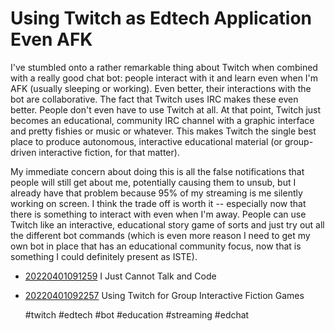 # Using Twitch as Edtech Application Even AFK

I've stumbled onto a rather remarkable thing about Twitch when combined
with a really good chat bot: people interact with it and learn even when
I'm AFK (usually sleeping or working). Even better, their interactions
with the bot are collaborative. The fact that Twitch uses IRC makes
these even better. People don't even have to use Twitch at all. At that
point, Twitch just becomes an educational, community IRC channel with a
graphic interface and pretty fishies or music or whatever. This makes
Twitch the single best place to produce autonomous, interactive
educational material (or group-driven interactive fiction, for that
matter).

My immediate concern about doing this is all the false notifications
that people will still get about me, potentially causing them to unsub,
but I already have that problem because 95% of my streaming is me
silently working on screen. I think the trade off is worth it --
especially now that there is something to interact with even when I'm
away. People can use Twitch like an interactive, educational story game
of sorts and just try out all the different bot commands (which is even
more reason I need to get my own bot in place that has an educational
community focus, now that is something I could definitely present as
ISTE).

* [20220401091259](/20220401091259/) I Just Cannot Talk and Code
* [20220401092257](/20220401092257/) Using Twitch for Group Interactive Fiction Games

    #twitch #edtech #bot #education #streaming #edchat

